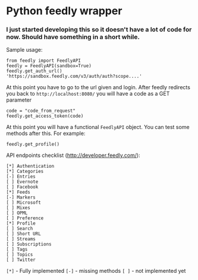 # Python feedly wrapper #
### I just started developing this so it doesn't have a lot of code for now. Should have something in a short while. ###

Sample usage:

    from feedly import FeedlyAPI
    feedly = FeedlyAPI(sandbox=True)
    feedly.get_auth_url()
    'https://sandbox.feedly.com/v3/auth/auth?scope....'

At this point you have to go to the url given and login. After feedly redirects
you back to `http://localhost:8080/` you will have a code as a GET parameter

    code = "code_from_request"
    feedly.get_access_token(code)
   
At this point you will have a functional `FeedlyAPI` object. You can test 
some methods after this. For example:

    feedly.get_profile()
    

API endpoints checklist (http://developer.feedly.com/):

    [*] Authentication
    [*] Categories
    [-] Entries
    [ ] Evernote
    [ ] Facebook
    [*] Feeds
    [-] Markers
    [ ] Microsoft
    [ ] Mixes
    [ ] OPML
    [ ] Preference
    [*] Profile
    [ ] Search
    [ ] Short URL
    [ ] Streams
    [ ] Subscriptions
    [ ] Tags
    [ ] Topics
    [ ] Twitter

`[*]` - Fully implemented
`[-]` - missing methods
`[ ]` - not implemented yet